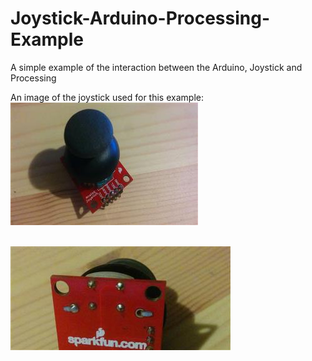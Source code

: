 # Joystick-Arduino-Processing-Example
A simple example of the interaction between the Arduino, Joystick and Processing



An image of the joystick used for this example:
</br>
<img src="https://github.com/hellfish90/Joystick-Arduino-Processing-Example/blob/master/images/joystick_1.jpg" alt="alt text" style="width:10;height:10">

</br>

<img src="https://github.com/hellfish90/Joystick-Arduino-Processing-Example/blob/master/images/joystick_2.jpg" alt="alt text" style="width:10;height:10">
